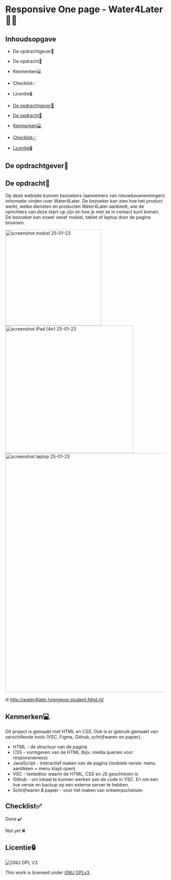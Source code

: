 # Responsive One page - Water4Later🌿💧

## Inhoudsopgave

* De opdrachtgever🚀 
* De opdracht📝
* Kenmerken💻 
* Checklist✅ 
* Licentie🔒 


* [De opdrachtgever🚀](#Deopdrachtgever🚀)
* [De opdracht📝](#Deopdracht📝)
* [Kenmerken💻](#Kenmerken💻)
* [Checklist✅](#Checklist✅)
* [Licentie🔒](#Licentie🔒)


## De opdrachtgever🚀  

## De opdracht📝

Op deze webisite kunnen bezoekers (aannemers van nieuwbouwwoningen) informatie vinden over Water4Later. De bezoeker kan zien hoe het product werkt, welke diensten en producten Water4Later aanbiedt, wie de oprichters van deze start-up zijn én hoe je met ze in contact kunt komen. De bezoeker kan zowel vanaf mobiel, tablet of laptop door de pagina browsen.


<img width="300" alt="screenshot mobiel 25-01-23" src="https://user-images.githubusercontent.com/112861180/214590685-cebd4352-8af6-47e7-a139-c813cb3e0426.png">
<img width="400" alt="screenshot iPad (Air) 25-01-23" src="https://user-images.githubusercontent.com/112861180/214591255-083feafc-890c-430e-a1b3-9118b8d81768.png">
<img width="750" alt="screenshot laptop 25-01-23" src="https://user-images.githubusercontent.com/112861180/214591268-e5ec5f52-3889-4866-b8dd-03216771d5a6.png">

🌐 http://water4later.tviergever.student.fdnd.nl/

## Kenmerken💻 
<!-- Bij Kenmerken staat welke technieken zijn gebruikt en hoe. Wat is de HTML structuur? Wat zijn de belangrijkste dingen in CSS? Wat is er met JS gedaan en hoe? -->
Dit project is gemaakt met HTML en CSS. Ook is er gebruik gemaakt van verschillende tools (VSC, Figma, Github, schrijfwaren en papier).

* HTML - de structuur van de pagina
* CSS - vormgeven van de HTML (bijv. media queries voor responsiveness)
* JavaScript - interactief maken van de pagina (mobiele versie: menu aantikken = menu klapt open)
* VSC - texteditor waarin de HTML, CSS en JS geschreven is
* Github - om lokaal te kunnen werken aan de code in VSC. En om een live versie en backup op een externe server te hebben.
* Schrijfwaren & papier - voor het maken van ontwerpschetsen

## Checklist✅

Done ✔️

Not yet ❌


## Licentie🔒 

![GNU GPL V3](https://www.gnu.org/graphics/gplv3-127x51.png)

This work is licensed under [GNU GPLv3](./LICENSE).